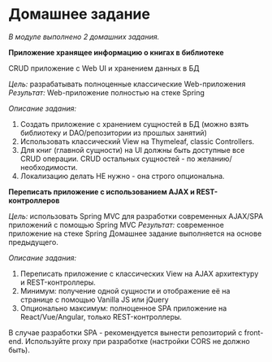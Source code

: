 # Домашнее задание

_В модуле выполнено 2 домашних задания._

**Приложение хранящее информацию о книгах в библиотеке**

CRUD приложение с Web UI и хранением данных в БД

_Цель:_ 
разрабатывать полноценные классические Web-приложения
_Результат:_
Web-приложение полностью на стеке Spring

_Описание задания:_
1. Создать приложение с хранением сущностей в БД (можно взять библиотеку и DAO/репозитории из прошлых занятий)
2. Использовать классический View на Thymeleaf, classic Controllers.
3. Для книг (главной сущности) на UI должны быть доступные все CRUD операции. CRUD остальных сущностей - по желанию/необходимости.
4. Локализацию делать НЕ нужно - она строго опциональна.

**Переписать приложение с использованием AJAX и REST-контроллеров**

_Цель:_ использовать Spring MVC для разработки современных AJAX/SPA приложений c помощью Spring MVC 
_Результат:_ современное приложение на стеке Spring
Домашнее задание выполняется на основе предыдущего.

_Описание задания:_
1. Переписать приложение с классических View на AJAX архитектуру и REST-контроллеры.
2. Минимум: получение одной сущности и отображение её на странице с помощью Vanilla JS или jQuery
3. Опционально максимум: полноценное SPA приложение на React/Vue/Angular, только REST-контроллеры.

В случае разработки SPA - рекомендуется вынести репозиторий с front-end. Используйте proxy при разработке (настройки CORS не должно быть).

